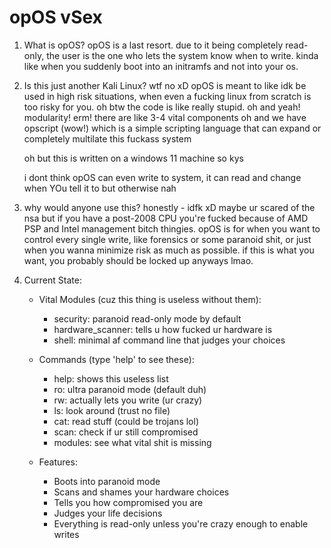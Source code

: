 # opOS vSex

1. What is opOS?
    opOS is a last resort. due to it being completely read-only, the user is the one who lets the system know when to write. kinda like when you suddenly boot into an initramfs and not into your os.
2. Is this just another Kali Linux?
    wtf no xD opOS is meant to like idk be used in high risk situations, when even a fucking linux from scratch is too risky for you. oh btw the code is like really stupid. oh and yeah! modularity! erm! there are like 3-4 vital components oh and we have opscript (wow!) which is a simple scripting language that can expand or completely multilate this fuckass system

    oh but this is written on a windows 11 machine so kys 

    i dont think opOS can even write to system, it can read and change when YOu tell it to but otherwise nah

3. why would anyone use this?
    honestly - idfk xD maybe ur scared of the nsa but if you have a post-2008 CPU you're fucked because of AMD PSP and Intel management bitch thingies. opOS is for when you want to control every single write, like forensics or some paranoid shit, or just when you wanna minimize risk as much as possible. if this is what you want, you probably should be locked up anyways lmao.

4. Current State:
    - Vital Modules (cuz this thing is useless without them):
        * security: paranoid read-only mode by default
        * hardware_scanner: tells u how fucked ur hardware is
        * shell: minimal af command line that judges your choices
    
    - Commands (type 'help' to see these):
        * help: shows this useless list
        * ro: ultra paranoid mode (default duh)
        * rw: actually lets you write (ur crazy)
        * ls: look around (trust no file)
        * cat: read stuff (could be trojans lol)
        * scan: check if ur still compromised
        * modules: see what vital shit is missing

    - Features:
        * Boots into paranoid mode
        * Scans and shames your hardware choices
        * Tells you how compromised you are
        * Judges your life decisions
        * Everything is read-only unless you're crazy enough to enable writes
